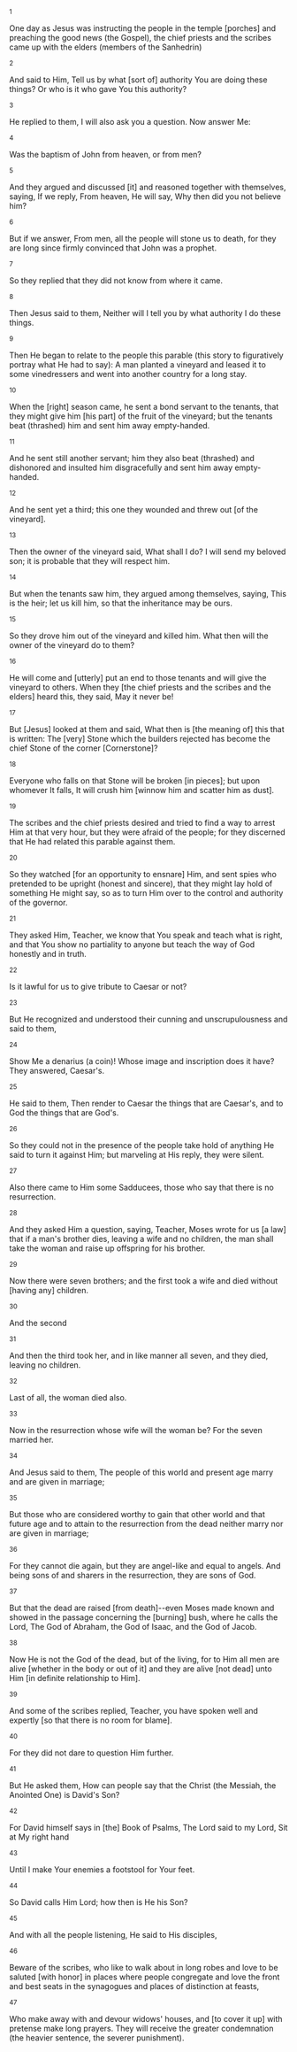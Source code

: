 <sup>1</sup> 

One day as Jesus was instructing the people in the temple [porches] and preaching the good news (the Gospel), the chief priests and the scribes came up with the elders (members of the Sanhedrin) 

<sup>2</sup> 

And said to Him, Tell us by what [sort of] authority You are doing these things? Or who is it who gave You this authority? 

<sup>3</sup> 

He replied to them, I will also ask you a question. Now answer Me: 

<sup>4</sup> 

Was the baptism of John from heaven, or from men? 

<sup>5</sup> 

And they argued and discussed [it] and reasoned together with themselves, saying, If we reply, From heaven, He will say, Why then did you not believe him? 

<sup>6</sup> 

But if we answer, From men, all the people will stone us to death, for they are long since firmly convinced that John was a prophet. 

<sup>7</sup> 

So they replied that they did not know from where it came. 

<sup>8</sup> 

Then Jesus said to them, Neither will I tell you by what authority I do these things. 

<sup>9</sup> 

Then He began to relate to the people this parable (this story to figuratively portray what He had to say): A man planted a vineyard and leased it to some vinedressers and went into another country for a long stay. 

<sup>10</sup> 

When the [right] season came, he sent a bond servant to the tenants, that they might give him [his part] of the fruit of the vineyard; but the tenants beat (thrashed) him and sent him away empty-handed. 

<sup>11</sup> 

And he sent still another servant; him they also beat (thrashed) and dishonored and insulted him disgracefully and sent him away empty-handed. 

<sup>12</sup> 

And he sent yet a third; this one they wounded and threw out [of the vineyard]. 

<sup>13</sup> 

Then the owner of the vineyard said, What shall I do? I will send my beloved son; it is probable that they will respect him. 

<sup>14</sup> 

But when the tenants saw him, they argued among themselves, saying, This is the heir; let us kill him, so that the inheritance may be ours. 

<sup>15</sup> 

So they drove him out of the vineyard and killed him. What then will the owner of the vineyard do to them? 

<sup>16</sup> 

He will come and [utterly] put an end to those tenants and will give the vineyard to others. When they [the chief priests and the scribes and the elders] heard this, they said, May it never be! 

<sup>17</sup> 

But [Jesus] looked at them and said, What then is [the meaning of] this that is written: The [very] Stone which the builders rejected has become the chief Stone of the corner [Cornerstone]? 

<sup>18</sup> 

Everyone who falls on that Stone will be broken [in pieces]; but upon whomever It falls, It will crush him [winnow him and scatter him as dust]. 

<sup>19</sup> 

The scribes and the chief priests desired and tried to find a way to arrest Him at that very hour, but they were afraid of the people; for they discerned that He had related this parable against them. 

<sup>20</sup> 

So they watched [for an opportunity to ensnare] Him, and sent spies who pretended to be upright (honest and sincere), that they might lay hold of something He might say, so as to turn Him over to the control and authority of the governor. 

<sup>21</sup> 

They asked Him, Teacher, we know that You speak and teach what is right, and that You show no partiality to anyone but teach the way of God honestly and in truth. 

<sup>22</sup> 

Is it lawful for us to give tribute to Caesar or not? 

<sup>23</sup> 

But He recognized and understood their cunning and unscrupulousness and said to them, 

<sup>24</sup> 

Show Me a denarius (a coin)! Whose image and inscription does it have? They answered, Caesar's. 

<sup>25</sup> 

He said to them, Then render to Caesar the things that are Caesar's, and to God the things that are God's. 

<sup>26</sup> 

So they could not in the presence of the people take hold of anything He said to turn it against Him; but marveling at His reply, they were silent. 

<sup>27</sup> 

Also there came to Him some Sadducees, those who say that there is no resurrection. 

<sup>28</sup> 

And they asked Him a question, saying, Teacher, Moses wrote for us [a law] that if a man's brother dies, leaving a wife and no children, the man shall take the woman and raise up offspring for his brother. 

<sup>29</sup> 

Now there were seven brothers; and the first took a wife and died without [having any] children. 

<sup>30</sup> 

And the second 

<sup>31</sup> 

And then the third took her, and in like manner all seven, and they died, leaving no children. 

<sup>32</sup> 

Last of all, the woman died also. 

<sup>33</sup> 

Now in the resurrection whose wife will the woman be? For the seven married her. 

<sup>34</sup> 

And Jesus said to them, The people of this world and present age marry and are given in marriage; 

<sup>35</sup> 

But those who are considered worthy to gain that other world and that future age and to attain to the resurrection from the dead neither marry nor are given in marriage; 

<sup>36</sup> 

For they cannot die again, but they are angel-like and equal to angels. And being sons of and sharers in the resurrection, they are sons of God. 

<sup>37</sup> 

But that the dead are raised [from death]--even Moses made known and showed in the passage concerning the [burning] bush, where he calls the Lord, The God of Abraham, the God of Isaac, and the God of Jacob. 

<sup>38</sup> 

Now He is not the God of the dead, but of the living, for to Him all men are alive [whether in the body or out of it] and they are alive [not dead] unto Him [in definite relationship to Him]. 

<sup>39</sup> 

And some of the scribes replied, Teacher, you have spoken well and expertly [so that there is no room for blame]. 

<sup>40</sup> 

For they did not dare to question Him further. 

<sup>41</sup> 

But He asked them, How can people say that the Christ (the Messiah, the Anointed One) is David's Son? 

<sup>42</sup> 

For David himself says in [the] Book of Psalms, The Lord said to my Lord, Sit at My right hand 

<sup>43</sup> 

Until I make Your enemies a footstool for Your feet. 

<sup>44</sup> 

So David calls Him Lord; how then is He his Son? 

<sup>45</sup> 

And with all the people listening, He said to His disciples, 

<sup>46</sup> 

Beware of the scribes, who like to walk about in long robes and love to be saluted [with honor] in places where people congregate and love the front and best seats in the synagogues and places of distinction at feasts, 

<sup>47</sup> 

Who make away with and devour widows' houses, and [to cover it up] with pretense make long prayers. They will receive the greater condemnation (the heavier sentence, the severer punishment).